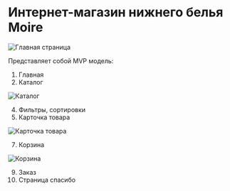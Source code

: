 # Интернет-магазин нижнего белья Moire
![Главная страница](https://img.hhcdn.ru/photo/739967230.png?t=1699555692&h=TqNyc3PJPVzDpMEmN-6FUg)

Представляет собой MVP модель:
1. Главная
2. Каталог

   
![Каталог](https://img.hhcdn.ru/photo/739967238.png?t=1699555692&h=Ike35FNFU9xPxSQQXojdKA)


4. Фильтры, сортировки
5. Карточка товара


![Карточка товара](https://img.hhcdn.ru/photo/739967258.png?t=1699555692&h=nqnw_k8-Vt9D9ZMJ6Q1_ug)


7. Корзина

   
![Корзина](https://img.hhcdn.ru/photo/739967270.png?t=1699555692&h=w9wQRGEYlK1ltcuWMfKqGg)


9. Заказ
10. Страница спасибо
